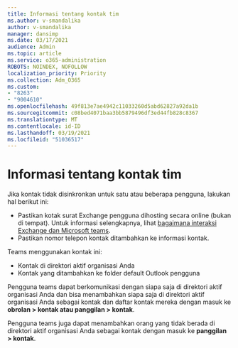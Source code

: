 ```yaml
---
title: Informasi tentang kontak tim
ms.author: v-smandalika
author: v-smandalika
manager: dansimp
ms.date: 03/17/2021
audience: Admin
ms.topic: article
ms.service: o365-administration
ROBOTS: NOINDEX, NOFOLLOW
localization_priority: Priority
ms.collection: Adm_O365
ms.custom:
- "8263"
- "9004610"
ms.openlocfilehash: 49f813e7ae4942c11033260d5abd62827a92da1b
ms.sourcegitcommit: c08bed4071baa3bb5879496df3ed44fb828c8367
ms.translationtype: MT
ms.contentlocale: id-ID
ms.lasthandoff: 03/19/2021
ms.locfileid: "51036517"
---
```

# <a name="information-about-teams-contacts"></a>Informasi tentang kontak tim

Jika kontak tidak disinkronkan untuk satu atau beberapa pengguna, lakukan hal berikut ini:
- Pastikan kotak surat Exchange pengguna dihosting secara online (bukan di tempat). Untuk informasi selengkapnya, lihat [bagaimana interaksi Exchange dan Microsoft teams](https://docs.microsoft.com/microsoftteams/exchange-teams-interact).
- Pastikan nomor telepon kontak ditambahkan ke informasi kontak.

Teams menggunakan kontak ini:

- Kontak di direktori aktif organisasi Anda
- Kontak yang ditambahkan ke folder default Outlook pengguna

Pengguna teams dapat berkomunikasi dengan siapa saja di direktori aktif organisasi Anda dan bisa menambahkan siapa saja di direktori aktif organisasi Anda sebagai kontak dan daftar kontak mereka dengan masuk ke **obrolan > kontak atau panggilan > kontak**.

Pengguna teams juga dapat menambahkan orang yang tidak berada di direktori aktif organisasi Anda sebagai kontak dengan masuk ke **panggilan > kontak**.


